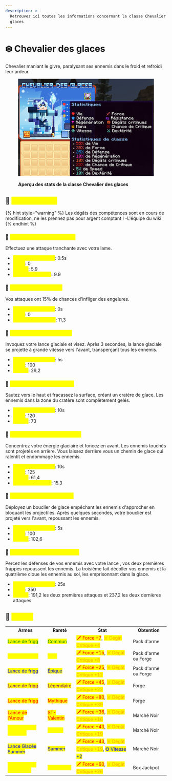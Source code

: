 ```yaml
---
description: >-
  Retrouvez ici toutes les informations concernant la classe Chevalier des
  glaces
---
```


# ❄️ Chevalier des glaces

Chevalier maniant le givre, paralysant ses ennemis dans le froid et refroidi leur ardeur.

<figure><img src="../../.gitbook/assets/Les_Classes/Chevalier_Glace.png" alt=""><figcaption><p><strong>Aperçu des stats de la classe Chevalier des glaces</strong></p></figcaption></figure>

## 💠 <mark style="color:yellow;">Compétences</mark>

{% hint style="warning" %}
Les dégâts des compétences sont en cours de modification, ne les prennez pas pour argent comptant !
-L'équipe du wiki
{% endhint %}

### 🔸 <mark style="color:yellow;">**Niveau 1 : Frappe de givre**</mark>

Effectuez une attaque tranchante avec votre lame.

* <mark style="color:yellow;">**Temps de recharge**</mark>: 0.5s
* <mark style="color:yellow;">**Mana**</mark>: 0
* <mark style="color:yellow;">**Dégâts**</mark>: 5,9
* <mark style="color:yellow;">**Dégâts du combo**</mark>**:** 9.9

### 🔸 <mark style="color:yellow;">**Niveau 5 : Engelures**</mark>

Vos attaques ont 15% de chances d'infliger des engelures.

* <mark style="color:yellow;">**Temps de recharge**</mark>: 0s
* <mark style="color:yellow;">**Mana**</mark>: 0
* <mark style="color:yellow;">**Dégâts d'engelures**</mark>: 11,3

### 🔸 <mark style="color:yellow;">**Niveau 10 : Lance givrée**</mark>

Invoquez votre lance glaciale et visez. Après 3 secondes, la lance glaciale se projette à grande vitesse vers l'avant, transperçant tous les ennemis.

* <mark style="color:yellow;">**Temps de recharge**</mark>: 5s
* <mark style="color:yellow;">**Mana**</mark>: 100
* <mark style="color:yellow;">**Dégâts**</mark>: 29,2

### 🔸 <mark style="color:yellow;">**Niveau 15 : Fracas glacial**</mark>

Sautez vers le haut et fracassez la surface, créant un cratère de glace. Les ennemis dans la zone du cratère sont complètement gelés.

* <mark style="color:yellow;">**Temps de recharge**</mark>: 10s
* <mark style="color:yellow;">**Mana**</mark>: 120
* <mark style="color:yellow;">**Dégâts**</mark>: 73

### 🔸 <mark style="color:yellow;">**Niveau 20 : Charge arctique**</mark>

Concentrez votre énergie glaciaire et foncez en avant. Les ennemis touchés sont projetés en arrière. Vous laissez derrière vous un chemin de glace qui ralentit et endommage les ennemis.

* <mark style="color:yellow;">**Temps de recharge**</mark>: 10s
* <mark style="color:yellow;">**Mana**</mark>: 125
* <mark style="color:yellow;">**Dégâts**</mark>: 61,4
* <mark style="color:yellow;">**Dégâts de trainée**</mark>: 15.3
<!--Il faudrai demander la durée du slow-->

### 🔸 <mark style="color:yellow;">**Niveau 30 : Bouclier gelé**</mark>

Déployez un bouclier de glace empêchant les ennemis d'approcher en bloquant les projectiles. Après quelques secondes, votre bouclier est projeté vers l'avant, repoussant les ennemis.

* <mark style="color:yellow;">**Temps de recharge**</mark>: 5s
* <mark style="color:yellow;">**Mana**</mark>: 100
* <mark style="color:yellow;">**Dégâts**</mark>: 102,6

### 🔸 <mark style="color:yellow;">**Niveau 40 : Percée glaciale**</mark>

Percez les défenses de vos ennemis avec votre lance , vos deux premières frappes repoussent les ennemis. La troisième fait décoller vos ennemis et la quatrième cloue les ennemis au sol, les emprisonnant dans la glace.

* <mark style="color:yellow;">**Temps de recharge**</mark>: 25s
* <mark style="color:yellow;">**Mana**</mark>: 350
* <mark style="color:yellow;">**Dégâts**</mark>: 191,2 les deux premières attaques et 237,2 les deux dernières attaques

## 💠 <mark style="color:yellow;">Armes</mark>

<table>
  <tr>
    <th>Armes</th>
    <th>Rareté</th>
    <th>Stat</th>
    <th>Obtention</th>
  </tr>
  <tr>
    <td><mark style="color:green;">Lance de frigg</mark></td>
    <td><mark style="color:green;">Commun</mark></td>
    <td><mark style="color:red;">🗡 Force +7</mark>, <mark style="color:orange;">☠ Dégât Critique +4</mark></td>
    <td>Pack d'arme</td>
  </tr>
  <tr>
    <td><mark style="color:yellow;">Lance de frigg</mark></td>
    <td><mark style="color:yellow;">Rare</mark></td>
    <td><mark style="color:red;">🗡 Force +15</mark>, <mark style="color:orange;">☠ Dégât Critique +8</mark></td>
    <td>Pack d'arme ou Forge</td>
  </tr>
  <tr>
    <td><mark style="color:blue;">Lance de frigg</mark></td>
    <td><mark style="color:blue;">Épique</mark></td>
    <td><mark style="color:red;">🗡 Force +25</mark>, <mark style="color:orange;">☠ Dégât Critique +12</mark></td>
    <td>Pack d'arme ou Forge</td>
  </tr>
  <tr>
    <td><mark style="color:purple;">Lance de frigg</mark></td>
    <td><mark style="color:purple;">Légendaire</mark></td>
    <td><mark style="color:red;">🗡 Force +45</mark>, <mark style="color:orange;">☠ Dégât Critique +22</mark></td>
    <td>Forge</td>
  </tr>
  <tr>
    <td><mark style="color:red;">Lance de frigg</mark></td>
    <td><mark style="color:red;">Mythique</mark></td>
    <td><mark style="color:red;">🗡 Force +80</mark>, <mark style="color:orange;">☠ Dégât Critique +39</mark></td>
    <td>Forge</td>
  </tr>
  <tr>
    <td><mark style="color:red;">Lance de l'Amour</mark></td>
    <td><mark style="color:red;">ST-Valentin</mark></td>
    <td><mark style="color:red;">🗡 Force +36</mark>, <mark style="color:orange;">☠ Dégât Critique +16</mark></td>
    <td>Marché Noir</td>
  </tr>
  <tr>
    <td><mark style="color:yellow;">Lance Glacée Chocolat</mark></td>
    <td><mark style="color:yellow;">Pâques</mark></td>
    <td><mark style="color:red;">🗡 Force +43</mark>, <mark style="color:orange;">☠ Dégât Critique +19</mark></td>
    <td>Marché Noir</td>
  </tr>
  <tr>
    <td><mark style="color:blue;">Lance Glacée Summer</mark></td>
    <td><mark style="color:blue;">Summer</mark></td>
    <td><mark style="color:red;">🗡 Force +43</mark>, <mark style="color:orange;">☠ Dégât Critique +19</mark>, <mark style="color:blue;">◎ Vitesse +2</mark></td>
    <td>Marché Noir</td>
  </tr>
  <tr>
    <td><mark style="color:yellow;">Lance Glacée Légendaire</mark></td>
    <td><mark style="color:yellow;">Légendaire</mark></td>
    <td><mark style="color:red;">🗡 Force +60</mark>, <mark style="color:orange;">☠ Dégât Critique +26</mark></td>
    <td>Box Jackpot</td>
  </tr>
</table>

